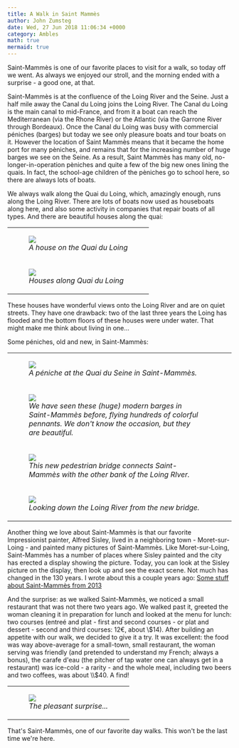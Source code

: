 ```yaml
---
title: A Walk in Saint Mammès
author: John Zumsteg
date: Wed, 27 Jun 2018 11:06:34 +0000
category: Ambles
math: true
mermaid: true
---
```

Saint-Mammès is one of our favorite places to visit for a walk, so today off we went. As always we enjoyed our stroll, and the morning ended with a surprise - a good one, at that.

Saint-Mammès is at the confluence of the Loing River and the Seine. Just a half mile away the Canal du Loing joins the Loing River. The Canal du Loing is the main canal to mid-France, and from it a boat can reach the Mediterranean (via the Rhone River) or the Atlantic (via the Garrone River through Bordeaux). Once the Canal du Loing was busy with commercial péniches (barges) but today we see only pleasure boats and tour boats on it. However the location of Saint Mammès means that it became the home port for many pèniches, and remains that for the increasing number of huge barges we see on the Seine. As a result, Saint Mammès has many old, no-longer-in-operation pèniches and quite a few of the big new ones lining the quais. In fact, the school-age children of the pèniches go to school here, so there are always lots of boats.

We always walk along the Quai du Loing, which, amazingly enough, runs along the Loing River. There are lots of boats now used as houseboats along here, and also some activity in companies that repair boats of all types. And there are beautiful houses along the quai:
<table>
<tbody>
<tr>
<td colspan="2">

<figure>
	<img src="{{site.url}}/assets/images/2018/06/DSC00562.jpg"/>
	<figcaption><em>A house on the Quai du Loing</em></figcaption>
</figure>

</td>
</tr>
<tr>
<td colspan="2">

<figure>
	<img src="{{site.url}}/assets/images/2018/06/DSC00558.jpg"/>
	<figcaption><em>Houses along Quai du Loing</em></figcaption>
</figure>

</td>
</tr>
</tbody>
</table>
These houses have wonderful views onto the Loing River and are on quiet streets. They have one drawback: two of the last three years the Loing has flooded and the bottom floors of these houses were under water. That might make me think about living in one...

Some péniches, old and new, in Saint-Mammès:
<table>
<tbody>
<tr>
<td colspan="2">

<figure>
	<img src="{{site.url}}/assets/images/2018/06/DSC00555.jpg"/>
	<figcaption><em>A péniche at the Quai du Seine in Saint-Mammès.</em></figcaption>
</figure>

</td>
</tr>
<tr>
<td colspan="2">

<figure>
	<img src="{{site.url}}/assets/images/2018/06/DSC00569.jpg"/>
	<figcaption><em>We have seen these (huge) modern barges in Saint-Mammès before, flying hundreds of colorful pennants. We don't know the occasion, but they are beautiful.</em></figcaption>
</figure>

</td>
</tr>
<tr>
<td colspan="2">

<figure>
	<img src="{{site.url}}/assets/images/2018/06/DSC00566.jpg"/>
	<figcaption><em>This new pedestrian bridge connects Saint-Mammès with the other bank of the Loing RIver.</em></figcaption>
</figure>

</td>
<td></td>
</tr>
<tr>
<td colspan="2">

<figure>
	<img src="{{site.url}}/assets/images/2018/06/DSC00560.jpg"/>
	<figcaption><em>Looking down the Loing River from the new bridge.</em></figcaption>
</figure>

</td>
</tr>
</tbody>
</table>
Another thing we love about Saint-Mammès is that our favorite Impressionist painter, Alfred Sisley, lived in a neighboring town - Moret-sur-Loing - and painted many pictures of Saint-Mammès. Like Moret-sur-Loing, Saint-Mammès has a number of places where Sisley painted and the city has erected a display showing the picture. Today, you can look at the Sisley picture on the display, then look up and see the exact scene. Not much has changed in the 130 years. I wrote about this a couple years ago: <a href="http://zumsteg.us/?p=258">Some stuff about Saint-Mammès from 2013</a>

And the surprise: as we walked Saint-Mammès, we noticed a small restaurant that was not there two years ago. We walked past it, greeted the woman cleaning it in preparation for lunch and looked at the menu for lunch: two courses (entreé and plat - first and second courses - or plat and dessert - second and third courses: 12€, about \\$14). After building an appetite with our walk, we decided to give it a try. It was excellent: the food was way above-average for a small-town, small restaurant, the woman serving was friendly (and pretended to understand my French; always a bonus), the carafe d'eau (the pitcher of tap water one can always get in a restaurant) was ice-cold - a rarity - and the whole meal, including two beers and two coffees, was about \\$40. A find!
<table>
<tbody>
<tr>
<td colspan="2">

<figure>
	<img src="{{site.url}}/assets/images/2018/06/IMG_1904.jpg"/>
	<figcaption><em>The pleasant surprise...</em></figcaption>
</figure>

</td>
</tr>
</tbody>
</table>
That's Saint-Mammès, one of our favorite day walks. This won't be the last time we're here.
